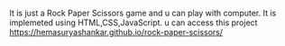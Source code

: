 It is just a Rock Paper Scissors game and u can play with computer. It is implemeted using HTML,CSS,JavaScript.
u can access this project https://hemasuryashankar.github.io/rock-paper-scissors/
